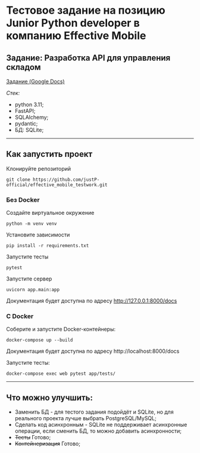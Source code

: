 # Тестовое задание на позицию Junior Python developer в компанию Effective Mobile

## Задание: Разработка API для управления складом

[Задание (Google Docs)](https://docs.google.com/document/d/12y_vpjU_Uv70Tu0F4RPn8Af5Z20hyBo4IRNtSGm_tTg/edit?usp=sharing)

_Стек:_
- python 3.11;
- FastAPI;
- SQLAlchemy;
- pydantic;
- БД: SQLite;

---

## Как запустить проект

Клонируйте репозиторий

```
git clone https://github.com/justP-official/effective_mobile_testwork.git
```

### Без Docker

Создайте виртуальное окружение

```
python -m venv venv
```

Установите зависимости

```
pip install -r requirements.txt
```

Запустите тесты

```
pytest
```

Запустите сервер

```
uvicorn app.main:app
```

Документация будет доступна по адресу http://127.0.0.1:8000/docs

### С Docker

Соберите и запустите Docker-контейнеры:

```
docker-compose up --build
```

Документация будет доступна по адресу http://localhost:8000/docs

Запустите тесты:

```
docker-compose exec web pytest app/tests/
```

---

## Что можно улучшить:
- Заменить БД - для тестого задания подойдёт и SQLite, но для реального проекта лучше выбрать PostgreSQL/MySQL;
- Сделать код асинхронным - SQLite не поддерживает асинхронные операции, если сменить БД, то можно добавить асинхронности;
- ~~Тесты~~ Готово;
- ~~Контейнеризация~~ Готово;
